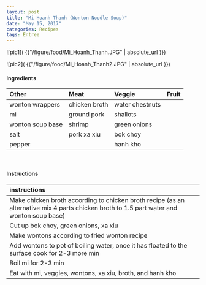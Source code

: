 ```yaml
---
layout: post
title: "Mi Hoanh Thanh (Wonton Noodle Soup)"
date: "May 15, 2017"
categories: Recipes
tags: Entree
---
```




![pic1]( {{"/figure/food/Mi_Hoanh_Thanh.JPG" | absolute_url }})

![pic2]( {{"/figure/food/Mi_Hoanh_Thanh2.JPG" | absolute_url }})




#### Ingredients

<table class = "presenttab">
 <thead>
  <tr>
   <th style="text-align:left;"> Other </th>
   <th style="text-align:left;"> Meat </th>
   <th style="text-align:left;"> Veggie </th>
   <th style="text-align:left;"> Fruit </th>
  </tr>
 </thead>
<tbody>
  <tr>
   <td style="text-align:left;"> wonton wrappers </td>
   <td style="text-align:left;"> chicken broth </td>
   <td style="text-align:left;"> water chestnuts </td>
   <td style="text-align:left;">  </td>
  </tr>
  <tr>
   <td style="text-align:left;"> mi </td>
   <td style="text-align:left;"> ground pork </td>
   <td style="text-align:left;"> shallots </td>
   <td style="text-align:left;">  </td>
  </tr>
  <tr>
   <td style="text-align:left;"> wonton soup base </td>
   <td style="text-align:left;"> shrimp </td>
   <td style="text-align:left;"> green onions </td>
   <td style="text-align:left;">  </td>
  </tr>
  <tr>
   <td style="text-align:left;"> salt </td>
   <td style="text-align:left;"> pork xa xiu </td>
   <td style="text-align:left;"> bok choy </td>
   <td style="text-align:left;">  </td>
  </tr>
  <tr>
   <td style="text-align:left;"> pepper </td>
   <td style="text-align:left;">  </td>
   <td style="text-align:left;"> hanh kho </td>
   <td style="text-align:left;">  </td>
  </tr>
</tbody>
</table>

<br>

#### Instructions

<table class = "presenttabnoh">
 <thead>
  <tr>
   <th style="text-align:left;"> instructions </th>
  </tr>
 </thead>
<tbody>
  <tr>
   <td style="text-align:left;"> Make chicken broth according to chicken broth recipe (as an alternative mix 4 parts chicken broth to 1.5 part water and wonton soup base) </td>
  </tr>
  <tr>
   <td style="text-align:left;"> Cut up bok choy, green onions, xa xiu </td>
  </tr>
  <tr>
   <td style="text-align:left;"> Make wontons according to fried wonton recipe </td>
  </tr>
  <tr>
   <td style="text-align:left;"> Add wontons to pot of boiling water, once it has floated to the surface cook for 2-3 more min </td>
  </tr>
  <tr>
   <td style="text-align:left;"> Boil mi for 2-3 min </td>
  </tr>
  <tr>
   <td style="text-align:left;"> Eat with mi, veggies, wontons, xa xiu, broth, and hanh kho </td>
  </tr>
</tbody>
</table>

